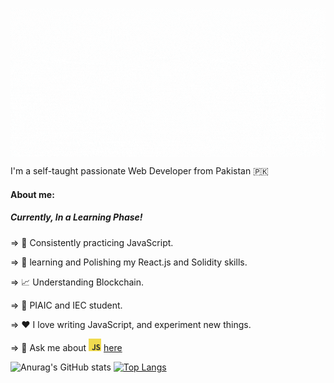 <!-- ### Hi there 👋 -->

<!--
**devmowais/devmowais** is a ✨ _special_ ✨ repository because its `README.md` (this file) appears on your GitHub profile.

Here are some ideas to get you started:

- 🔭 I’m currently working on ...
- 🌱 I’m currently learning ...
- 👯 I’m looking to collaborate on ...
- 🤔 I’m looking for help with ...
- 💬 Ask me about ...
- 📫 How to reach me: ...
- 😄 Pronouns: ...
- ⚡ Fun fact: ...
-->

<a href="" target="blank"><img align="center" src="https://github.com/devmowais/devmowais/blob/main/img.gif"/></a>

I'm a self-taught passionate Web Developer from Pakistan 🇵🇰

#### About me: 
##### Currently, In a Learning Phase!

⇒ 🔭 Consistently practicing JavaScript.

⇒ 📖 learning and Polishing my React.js and Solidity skills.

⇒ 📈 Understanding Blockchain.

⇒ 💼 PIAIC and IEC student.

⇒ ❤️ I love writing JavaScript, and experiment new things.

⇒ 💬 Ask me about <code><img height="20" alt="javascript" src="https://raw.githubusercontent.com/github/explore/80688e429a7d4ef2fca1e82350fe8e3517d3494d/topics/javascript/javascript.png"></code> [here](https://github.com/devmowais/devmowais/issues)

![Anurag's GitHub stats](https://github-readme-stats.vercel.app/api?username=devmowais&show_icons=true&hide=contribs,prs&theme=tokyonight)
[![Top Langs](https://github-readme-stats.vercel.app/api/top-langs/?username=devmowais&layout=compact)](https://github.com/anuraghazra/github-readme-stats)

